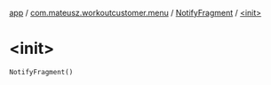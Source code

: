 [app](../../index.md) / [com.mateusz.workoutcustomer.menu](../index.md) / [NotifyFragment](index.md) / [&lt;init&gt;](./-init-.md)

# &lt;init&gt;

`NotifyFragment()`